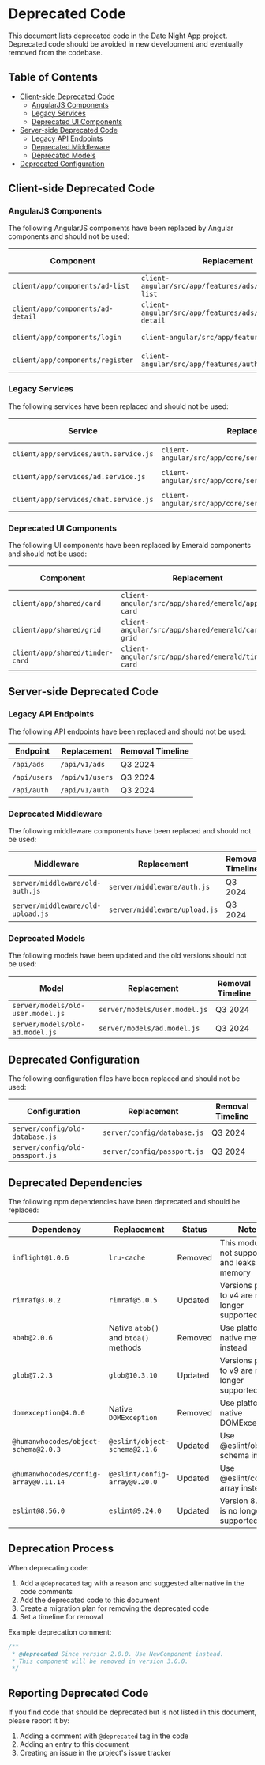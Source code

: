 # Deprecated Code

This document lists deprecated code in the Date Night App project. Deprecated code should be avoided in new development and eventually removed from the codebase.

## Table of Contents

- [Client-side Deprecated Code](#client-side-deprecated-code)
  - [AngularJS Components](#angularjs-components)
  - [Legacy Services](#legacy-services)
  - [Deprecated UI Components](#deprecated-ui-components)
- [Server-side Deprecated Code](#server-side-deprecated-code)
  - [Legacy API Endpoints](#legacy-api-endpoints)
  - [Deprecated Middleware](#deprecated-middleware)
  - [Deprecated Models](#deprecated-models)
- [Deprecated Configuration](#deprecated-configuration)

## Client-side Deprecated Code

### AngularJS Components

The following AngularJS components have been replaced by Angular components and should not be used:

| Component                         | Replacement                                                | Removal Timeline |
| --------------------------------- | ---------------------------------------------------------- | ---------------- |
| `client/app/components/ad-list`   | `client-angular/src/app/features/ads/components/ad-list`   | Q3 2024          |
| `client/app/components/ad-detail` | `client-angular/src/app/features/ads/components/ad-detail` | Q3 2024          |
| `client/app/components/login`     | `client-angular/src/app/features/auth/login`               | Q3 2024          |
| `client/app/components/register`  | `client-angular/src/app/features/auth/register`            | Q3 2024          |

### Legacy Services

The following services have been replaced and should not be used:

| Service                               | Replacement                                            | Removal Timeline |
| ------------------------------------- | ------------------------------------------------------ | ---------------- |
| `client/app/services/auth.service.js` | `client-angular/src/app/core/services/auth.service.ts` | Q3 2024          |
| `client/app/services/ad.service.js`   | `client-angular/src/app/core/services/ad.service.ts`   | Q3 2024          |
| `client/app/services/chat.service.js` | `client-angular/src/app/core/services/chat.service.ts` | Q3 2024          |

### Deprecated UI Components

The following UI components have been replaced by Emerald components and should not be used:

| Component                       | Replacement                                         | Removal Timeline |
| ------------------------------- | --------------------------------------------------- | ---------------- |
| `client/app/shared/card`        | `client-angular/src/app/shared/emerald/app-card`    | Q3 2024          |
| `client/app/shared/grid`        | `client-angular/src/app/shared/emerald/card-grid`   | Q3 2024          |
| `client/app/shared/tinder-card` | `client-angular/src/app/shared/emerald/tinder-card` | Q3 2024          |

## Server-side Deprecated Code

### Legacy API Endpoints

The following API endpoints have been replaced and should not be used:

| Endpoint     | Replacement     | Removal Timeline |
| ------------ | --------------- | ---------------- |
| `/api/ads`   | `/api/v1/ads`   | Q3 2024          |
| `/api/users` | `/api/v1/users` | Q3 2024          |
| `/api/auth`  | `/api/v1/auth`  | Q3 2024          |

### Deprecated Middleware

The following middleware components have been replaced and should not be used:

| Middleware                        | Replacement                   | Removal Timeline |
| --------------------------------- | ----------------------------- | ---------------- |
| `server/middleware/old-auth.js`   | `server/middleware/auth.js`   | Q3 2024          |
| `server/middleware/old-upload.js` | `server/middleware/upload.js` | Q3 2024          |

### Deprecated Models

The following models have been updated and the old versions should not be used:

| Model                             | Replacement                   | Removal Timeline |
| --------------------------------- | ----------------------------- | ---------------- |
| `server/models/old-user.model.js` | `server/models/user.model.js` | Q3 2024          |
| `server/models/old-ad.model.js`   | `server/models/ad.model.js`   | Q3 2024          |

## Deprecated Configuration

The following configuration files have been replaced and should not be used:

| Configuration                   | Replacement                 | Removal Timeline |
| ------------------------------- | --------------------------- | ---------------- |
| `server/config/old-database.js` | `server/config/database.js` | Q3 2024          |
| `server/config/old-passport.js` | `server/config/passport.js` | Q3 2024          |

## Deprecated Dependencies

The following npm dependencies have been deprecated and should be replaced:

| Dependency                            | Replacement                          | Status  | Notes                                         |
| ------------------------------------- | ------------------------------------ | ------- | --------------------------------------------- |
| `inflight@1.0.6`                      | `lru-cache`                          | Removed | This module is not supported and leaks memory |
| `rimraf@3.0.2`                        | `rimraf@5.0.5`                       | Updated | Versions prior to v4 are no longer supported  |
| `abab@2.0.6`                          | Native `atob()` and `btoa()` methods | Removed | Use platform's native methods instead         |
| `glob@7.2.3`                          | `glob@10.3.10`                       | Updated | Versions prior to v9 are no longer supported  |
| `domexception@4.0.0`                  | Native `DOMException`                | Removed | Use platform's native DOMException            |
| `@humanwhocodes/object-schema@2.0.3`  | `@eslint/object-schema@2.1.6`        | Updated | Use @eslint/object-schema instead             |
| `@humanwhocodes/config-array@0.11.14` | `@eslint/config-array@0.20.0`        | Updated | Use @eslint/config-array instead              |
| `eslint@8.56.0`                       | `eslint@9.24.0`                      | Updated | Version 8.56.0 is no longer supported         |

## Deprecation Process

When deprecating code:

1. Add a `@deprecated` tag with a reason and suggested alternative in the code comments
2. Add the deprecated code to this document
3. Create a migration plan for removing the deprecated code
4. Set a timeline for removal

Example deprecation comment:

```javascript
/**
 * @deprecated Since version 2.0.0. Use NewComponent instead.
 * This component will be removed in version 3.0.0.
 */
```

## Reporting Deprecated Code

If you find code that should be deprecated but is not listed in this document, please report it by:

1. Adding a comment with `@deprecated` tag in the code
2. Adding an entry to this document
3. Creating an issue in the project's issue tracker

